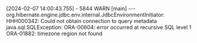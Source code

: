 [2024-02-07 14:00:43.755] - 5844 WARN [main] --- org.hibernate.engine.jdbc.env.internal.JdbcEnvironmentInitiator: HHH000342: Could not obtain connection to query metadata
java.sql.SQLException: ORA-00604: error occurred at recursive SQL level 1
ORA-01882: timezone region not found
